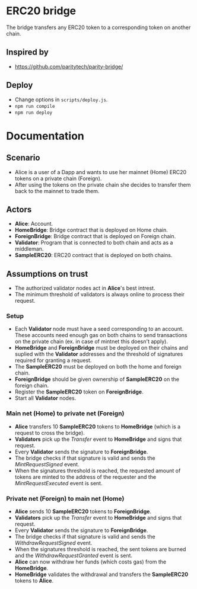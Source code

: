 # ERC20 bridge

The bridge transfers any ERC20 token to a corresponding token on another chain.

## Inspired by
- https://github.com/paritytech/parity-bridge/

## Deploy
- Change options in `scripts/deploy.js`.
- `npm run compile`
- `npm run deploy`

# Documentation

## Scenario
- Alice is a user of a Dapp and wants to use her mainnet (Home) ERC20 tokens on a private chain (Foreign).
- After using the tokens on the private chain she decides to transfer them back to the mainnet to trade them.

## Actors
- __Alice__: Account.
- __HomeBridge__: Bridge contract that is deployed on Home chain.
- __ForeignBridge__: Bridge contract that is deployed on Foreign chain.
- __Validator__: Program that is connected to both chain and acts as a middleman.
- __SampleERC20__: ERC20 contract that is deployed on both chains.

## Assumptions on trust
- The authorized validator nodes act in __Alice__'s best intrest.
- The minimum threshold of validators is always online to process their request.

### Setup
- Each __Validator__ node must have a seed corresponding to an account. These accounts need enough gas on both chains to send transactions on the private chain (ex. in case of mintnet this doesn't apply).
- __HomeBridge__ and __ForeignBridge__ must be deployed on their chains and suplied with the __Validator__ addresses and the threshold of signatures required for granting a request.
- The __SampleERC20__ must be deployed on both the home and foreign chain.
- __ForeignBridge__ should be given ownership of __SampleERC20__ on the foreign chain.
- Register the __SampleERC20__ token on __ForeignBridge__.
- Start all __Validator__ nodes.

### Main net (Home) to private net (Foreign)

- __Alice__ transfers 10 __SampleERC20__ tokens to __HomeBridge__ (which is a request to cross the bridge).
- __Validators__ pick up the *Transfer* event to __HomeBridge__ and signs that request.
- Every __Validator__ sends the signature to __ForeignBridge__.
- The bridge checks if that signature is valid and sends the *MintRequestSigned* event.
- When the signatures threshold is reached, the requested amount of tokens are minted to the address of the requester and the *MintRequestExecuted* event is sent.

### Private net (Foreign) to main net (Home)
- __Alice__ sends 10 __SampleERC20__ tokens to __ForeignBridge__.
- __Validators__ pick up the *Transfer* event to __HomeBridge__ and signs that request.
- Every __Validator__ sends the signature to __ForeignBridge__.
- The bridge checks if that signature is valid and sends the *WithdrawRequestSigned* event.
- When the signatures threshold is reached, the sent tokens are burned and the *WithdrawRequestGranted* event is sent.
- __Alice__ can now withdraw her funds (which costs gas) from the __HomeBridge__.
- __HomeBridge__ validates the withdrawal and transfers the __SampleERC20__ tokens to __Alice__.
